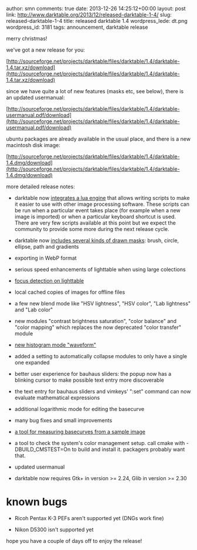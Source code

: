 author: smn
comments: true
date: 2013-12-26 14:25:12+00:00
layout: post
link: http://www.darktable.org/2013/12/released-darktable-1-4/
slug: released-darktable-1-4
title: released darktable 1.4
wordpress_lede: dt.png
wordpress_id: 3181
tags: announcement, darktable release

merry christmas!

we've got a new release for you:

[http://sourceforge.net/projects/darktable/files/darktable/1.4/darktable-1.4.tar.xz/download](http://sourceforge.net/projects/darktable/files/darktable/1.4/darktable-1.4.tar.xz/download)

since we have quite a lot of new features (masks etc, see below), there is an updated usermanual:

[http://sourceforge.net/projects/darktable/files/darktable/1.4/darktable-usermanual.pdf/download](http://sourceforge.net/projects/darktable/files/darktable/1.4/darktable-usermanual.pdf/download)

ubuntu packages are already available in the usual place, and there is a new macintosh disk image:

[http://sourceforge.net/projects/darktable/files/darktable/1.4/darktable-1.4.dmg/download](http://sourceforge.net/projects/darktable/files/darktable/1.4/darktable-1.4.dmg/download)

more detailed release notes:



	
  * darktable now [integrates a lua engine](http://www.darktable.org/2013/09/using-lua-with-darktable/) that allows writing scripts to make it easier to use with other image processing software. These scripts can be run when a particular event takes place (for example when a new image is imported) or when a particular keyboard shortcut is used. There are very few scripts available at this point but we expect the community to provide some more during the next release cycle.

	
  * darktable now [includes several kinds of drawn masks](http://www.darktable.org/2013/04/masks/): brush, circle, ellipse, path and gradients

	
  * exporting in WebP format

	
  * serious speed enhancements of lighttable when using large colections

	
  * [focus detection on lighttable](http://www.darktable.org/2013/11/determining-focus-in-lighttable/)

	
  * local cached copies of images for offline files

	
  * a few new blend mode like "HSV lightness", "HSV color", "Lab lightness" and "Lab color"

	
  * new modules "contrast brightness saturation", "color balance" and "color mapping" which replaces the now deprecated "color transfer" module

	
  * [new histogram mode "waveform"](http://www.darktable.org/2013/12/of-histograms-and-waveforms/)

	
  * added a setting to automatically collapse modules to only have a single one expanded

	
  * better user experience for bauhaus sliders: the popup now has a blinking cursor to make possible text entry more discoverable

	
  * the text entry for bauhaus sliders and vimkeys' ":set" command can now evaluate mathematical expressions

	
  * additional logarithmic mode for editing the basecurve

	
  * many bug fixes and small improvements

	
  * [a tool for measuring basecurves from a sample image](http://www.darktable.org/2013/10/about-basecurves/)

	
  * a tool to check the system's color management setup. call cmake with -DBUILD_CMSTEST=On to build and install it. packagers probably want that.

	
  * updated usermanual

	
  * darktable now requires Gtk+ in version >= 2.24, Glib in version >= 2.30




# known bugs





	
  * Ricoh Pentax K-3 PEFs aren't supported yet (DNGs work fine)

	
  * Nikon D5300 isn't supported yet


hope you have a couple of days off to enjoy the release!
